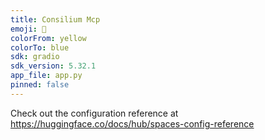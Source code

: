 ```yaml
---
title: Consilium Mcp
emoji: 🏢
colorFrom: yellow
colorTo: blue
sdk: gradio
sdk_version: 5.32.1
app_file: app.py
pinned: false
---
```


Check out the configuration reference at https://huggingface.co/docs/hub/spaces-config-reference
